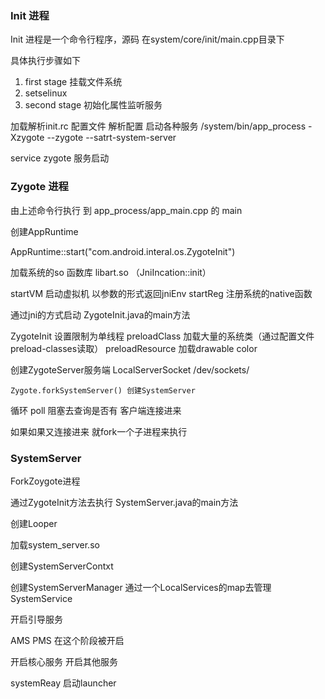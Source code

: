 ### Init 进程

Init 进程是一个命令行程序，源码 在system/core/init/main.cpp目录下

具体执行步骤如下

1. first stage 挂载文件系统
2. setselinux 
3. second stage 
初始化属性监听服务 

加载解析init.rc 配置文件 解析配置 启动各种服务
/system/bin/app_process -Xzygote --zygote --satrt-system-server

service zygote 服务启动

### Zygote 进程 
由上述命令行执行 到 app_process/app_main.cpp 的 main

创建AppRuntime

AppRuntime::start("com.android.interal.os.ZygoteInit")

加载系统的so 函数库 libart.so （JniIncation::init）

startVM 启动虚拟机  以参数的形式返回jniEnv
startReg 注册系统的native函数 


通过jni的方式启动 ZygoteInit.java的main方法

ZygoteInit 设置限制为单线程
preloadClass 加载大量的系统类（通过配置文件preload-classes读取）
preloadResource 加载drawable color


创建ZygoteServer服务端 
LocalServerSocket /dev/sockets/


`Zygote.forkSystemServer() 创建SystemServer `

循环 poll 阻塞去查询是否有 客户端连接进来

如果如果又连接进来 就fork一个子进程来执行


### SystemServer

ForkZoygote进程

通过ZygoteInit方法去执行 SystemServer.java的main方法

创建Looper 

加载system_server.so

创建SystemServerContxt

创建SystemServerManager 
通过一个LocalServices的map去管理SystemService

开启引导服务 

AMS PMS 在这个阶段被开启

开启核心服务
开启其他服务

systemReay 启动launcher



 
